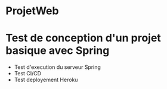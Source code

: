 # ProjetWeb
# Test de conception d'un projet basique avec Spring
- Test d'execution du serveur Spring
- Test CI/CD
- Test deployement Heroku
